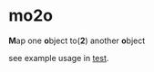 # mo2o

**M**ap one **o**bject to(**2**) another **o**bject

see example usage in [test](https://github.com/bgdsh/mo2o/blob/master/test/object2object.test.js).

